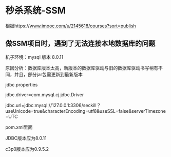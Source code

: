 # 秒杀系统-SSM
根据https://www.imooc.com/u/2145618/courses?sort=publish
## 做SSM项目时，遇到了无法连接本地数据库的问题 ##
机子环境：mysql 版本 8.0.11

原因分析：数据库版本太高，新版本的数据库驱动与旧的数据库驱动书写稍有不同，并且，部分jar包需更新到最新版本

jdbc.properties

  jdbc.driver=com.mysql.cj.jdbc.Driver
  
  jdbc.url=jdbc:mysql://127.0.0.1:3306/seckill？useUnicode=true&characterEncoding=utf8&useSSL=false&serverTimezone=UTC

pom.xml里面

JDBC版本应为8.0.11

c3p0版本应为0.9.5.2
   

